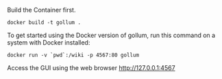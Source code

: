 Build the Container first. 

    docker build -t gollum .

To get started using the Docker version of gollum, run this command on a system with Docker installed:

    docker run -v `pwd`:/wiki -p 4567:80 gollum
 
Access the GUI using the web browser http://127.0.0.1:4567 

